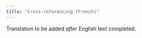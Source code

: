 ```yaml
---
title: "Cross-referencing (French)"
---
```

Translation to be added _after_ English text completed.
